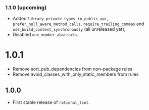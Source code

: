 ### 1.1.0 (upcoming)

- Added `library_private_types_in_public_api`, `prefer_null_aware_method_calls`, `require_trailing_commas` and
`use_build_context_synchronously` (all unreleased yet);
- Disabled `one_member_abstracts`.

# 1.0.1

- Remove sort_pub_dependencies from non-package rules
- Remove avoid_classes_with_only_static_members from rules

## 1.0.0

- First stable release of `rational_lint`.
